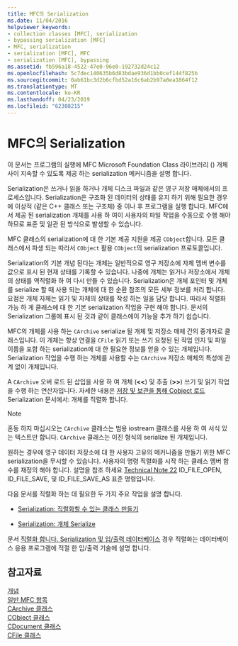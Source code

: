 ```yaml
---
title: MFC의 Serialization
ms.date: 11/04/2016
helpviewer_keywords:
- collection classes [MFC], serialization
- bypassing serialization [MFC]
- MFC, serialization
- serialization [MFC], MFC
- serialization [MFC], bypassing
ms.assetid: fb596a18-4522-47e0-96e0-192732d24c12
ms.openlocfilehash: 5c7dec140635b6d83bdae936d1bb0cef144f825b
ms.sourcegitcommit: 0ab61bc3d2b6cfbd52a16c6ab2b97a8ea1864f12
ms.translationtype: MT
ms.contentlocale: ko-KR
ms.lasthandoff: 04/23/2019
ms.locfileid: "62308215"
---
```

# <a name="serialization-in-mfc"></a>MFC의 Serialization

이 문서는 프로그램의 실행에 MFC Microsoft Foundation Class 라이브러리 () 개체 사이 지속할 수 있도록 제공 하는 serialization 메커니즘을 설명 합니다.

Serialization은 쓰거나 읽을 하거나 개체 디스크 파일과 같은 영구 저장 매체에서의 프로세스입니다. Serialization은 구조화 된 데이터의 상태를 유지 하기 위해 필요한 경우에 이상적 (같은 C++ 클래스 또는 구조체) 중 이나 후 프로그램을 실행 합니다. MFC에서 제공 된 serialization 개체를 사용 하 여이 사용자의 파일 작업을 수동으로 수행 해야 하므로 표준 및 일관 된 방식으로 발생할 수 있습니다.

MFC 클래스의 serialization에 대 한 기본 제공 지원을 제공 `CObject`합니다. 모든 클래스에서 파생 되는 따라서 `CObject` 활용 `CObject`의 serialization 프로토콜입니다.

Serialization의 기본 개념 된다는 개체는 일반적으로 영구 저장소에 자체 멤버 변수를 값으로 표시 된 현재 상태를 기록할 수 있습니다. 나중에 개체는 읽거나 저장소에서 개체의 상태를 역직렬화 하 여 다시 만들 수 있습니다. Serialization은 개체 포인터 및 개체를 serialize 할 때 사용 되는 개체에 대 한 순환 참조의 모든 세부 정보를 처리 합니다. 요점은 개체 자체는 읽기 및 자체의 상태를 작성 하는 일을 담당 합니다. 따라서 직렬화 가능 하 게 클래스에 대 한 기본 serialization 작업을 구현 해야 합니다. 문서의 Serialization 그룹에 표시 된 것과 같이 클래스에이 기능을 추가 하기 쉽습니다.

MFC의 개체를 사용 하는 `CArchive` serialize 될 개체 및 저장소 매체 간의 중개자로 클래스입니다. 이 개체는 항상 연결을 `CFile` 읽기 또는 쓰기 요청된 된 작업 인지 및 파일 이름을 포함 하는 serialization에 대 한 필요한 정보를 얻을 수 있는 개체입니다. Serialization 작업을 수행 하는 개체를 사용할 수는 `CArchive` 저장소 매체의 특성에 관계 없이 개체입니다.

A `CArchive` 오버 로드 된 삽입을 사용 하 여 개체 (**<\<**) 및 추출 (**>>**) 쓰기 및 읽기 작업을 수행 하는 연산자입니다. 자세한 내용은 [저장 및 보관을 통해 Cobject 로드](../mfc/storing-and-loading-cobjects-via-an-archive.md) Serialization 문서에서: 개체를 직렬화 합니다.

> [!NOTE]
>  혼동 하지 마십시오는 `CArchive` 클래스는 범용 iostream 클래스를 사용 하 여 서식 있는 텍스트만 합니다. `CArchive` 클래스는 이진 형식의 serialize 된 개체입니다.

원하는 경우에 영구 데이터 저장소에 대 한 사용자 고유의 메커니즘을 만들기 위한 MFC serialization을 무시할 수 있습니다. 사용자의 명령 직렬화를 시작 하는 클래스 멤버 함수를 재정의 해야 합니다. 설명을 참조 하세요 [Technical Note 22](../mfc/tn022-standard-commands-implementation.md) ID_FILE_OPEN, ID_FILE_SAVE, 및 ID_FILE_SAVE_AS 표준 명령입니다.

다음 문서를 직렬화 하는 데 필요한 두 가지 주요 작업을 설명 합니다.

- [Serialization: 직렬화할 수 있는 클래스 만들기](../mfc/serialization-making-a-serializable-class.md)

- [Serialization: 개체 Serialize](../mfc/serialization-serializing-an-object.md)

문서 [직렬화 합니다. Serialization 및 입/출력 데이터베이스](../mfc/serialization-serialization-vs-database-input-output.md) 경우 직렬화는 데이터베이스 응용 프로그램에 적절 한 입/출력 기술에 설명 합니다.

## <a name="see-also"></a>참고자료

[개념](../mfc/mfc-concepts.md)<br/>
[일반 MFC 항목](../mfc/general-mfc-topics.md)<br/>
[CArchive 클래스](../mfc/reference/carchive-class.md)<br/>
[CObject 클래스](../mfc/reference/cobject-class.md)<br/>
[CDocument 클래스](../mfc/reference/cdocument-class.md)<br/>
[CFile 클래스](../mfc/reference/cfile-class.md)
